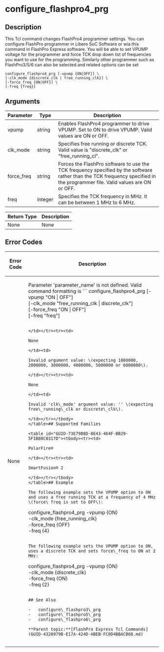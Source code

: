 # configure\_flashpro4\_prg

## Description

This Tcl command changes FlashPro4 programmer settings. You can configure FlashPro programmer in Libero SoC Software or wia this command in FlashPro Express software. You will be able to set VPUMP voltage for the programmer and force TCK drop down list of frequencies you want to use for the programming. Similarly other programmer such as FlashPro3/5/6 can also be selected and related options can be set

```
configure_flashpro4_prg [-vpump {ON|OFF}] \
[-clk_mode {discrete_clk | free_running_clk}] \
[-force_freq {ON|OFF}] \
[-freq {freq}]
```

## Arguments

|Parameter|Type|Description|
|---------|----|-----------|
|vpump|string|Enables FlashPro4 programmer to drive VPUMP. Set to ON to drive VPUMP. Valid values are ON or OFF.|
|clk\_mode|string|Specifies free running or discrete TCK. Valid value is "discrete\_clk" or "free\_running\_cl".|
|force\_freq|string|Forces the FlashPro software to use the TCK frequency specified by the software rather than the TCK frequency specified in the programmer file. Valid values are ON or OFF.|
|freq|integer|Specifies the TCK frequency in MHz. It can be between 1 MHz to 6 MHz.|

|Return Type|Description|
|-----------|-----------|
|None|None|

## Error Codes

<table id="GUID-DBD669A2-2DD6-43B9-8039-3BF7A0B1768F"><thead><tr><th>

Error Code

</th><th>

Description

</th></tr></thead><tbody><tr><td>

None

</td><td>

Parameter 'parameter\_name' is not defined. Valid command formatting is ```
configure_flashpro4_prg [-vpump "ON | OFF"] \
[-clk_mode "free_running_clk | discrete_clk"] \
[-force_freq "ON | OFF"] \
[-freq "freq"]
```

</td></tr><tr><td>

None

</td><td>

Invalid argument value: \(expecting 1000000, 2000000, 3000000, 4000000, 5000000 or 6000000\).

</td></tr><tr><td>

None

</td><td>

Invalid 'clk\_mode' argument value: '' \(expecting free\_running\_clk or discrete\_clk\).

</td></tr></tbody>
</table>## Supported Families

<table id="GUID-73E79B8D-0E43-464F-BB29-5F1B80C0317D"><tbody><tr><td>

PolarFire®

</td></tr><tr><td>

SmartFusion® 2

</td></tr></tbody>
</table>## Example

The following example sets the VPUMP option to ON and uses a free running TCK at a frequency of 4 MHz \(force\_freq is set to OFF\):

```
configure_flashpro4_prg -vpump {ON} \
-clk_mode {free_running_clk} \
-force_freq {OFF} \
-freq {4}
```

The following example sets the VPUMP option to ON, uses a discrete TCK and sets force\_freq to ON at 2 MHz:

```
configure_flashpro4_prg -vpump {ON} \
-clk_mode {discrete_clk} \
-force_freq {ON} \
-freq {2}
```

## See Also

-   configure\_flashpro3\_prg
-   configure\_flashpro5\_prg
-   configure\_flashpro6\_prg

**Parent topic:**[FlashPro Express Tcl Commands](GUID-4320979B-E17A-424D-ABEB-FC0D4BBACB08.md)


